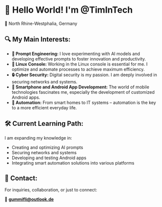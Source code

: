 # 🚀 Hello World! I'm @TimInTech

📍 North Rhine-Westphalia, Germany

## 🔍 My Main Interests:

- **🤖 Prompt Engineering:** I love experimenting with AI models and developing effective prompts to foster innovation and productivity.
- **🐧 Linux Console:** Working in the Linux console is essential for me. I optimize and automate processes to achieve maximum efficiency.
- **🔒 Cyber Security:** Digital security is my passion. I am deeply involved in securing networks and systems.
- **📱 Smartphone and Android App Development:** The world of mobile technologies fascinates me, especially the development of customized Android apps.
- **🔧 Automation:** From smart homes to IT systems – automation is the key to a more efficient everyday life.

## 🛠 Current Learning Path:

I am expanding my knowledge in:
- Creating and optimizing AI prompts
- Securing networks and systems
- Developing and testing Android apps
- Integrating smart automation solutions into various platforms

## 💌 Contact:

For inquiries, collaboration, or just to connect:

📧 **gummifli@outlook.de**
